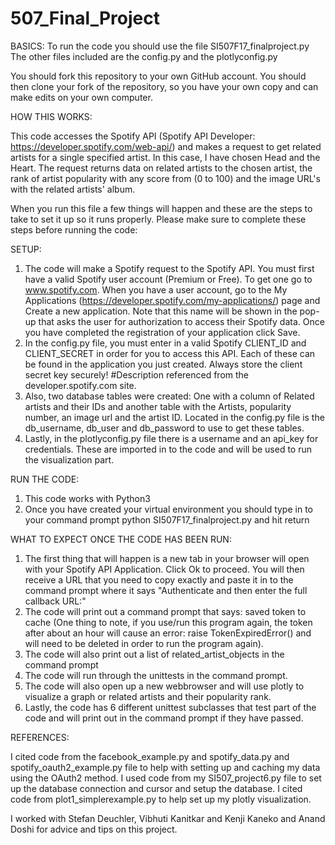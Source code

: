 # 507_Final_Project

BASICS:
To run the code you should use the file SI507F17_finalproject.py
The other files included are the config.py and the plotlyconfig.py

You should fork this repository to your own GitHub account.
You should then clone your fork of the repository, so you have your own copy and can make edits on your own computer.

HOW THIS WORKS:

This code accesses the Spotify API (Spotify API Developer: https://developer.spotify.com/web-api/) and makes a request to get related artists for a single specified artist. In this case, I have chosen Head and the Heart. The request returns data on related artists to the chosen artist, the rank of artist popularity with any score from (0 to 100) and the image URL's with the related artists' album.

When you run this file a few things will happen and these are the steps to take to set it up so it runs properly.
Please make sure to complete these steps before running the code:


SETUP:

1) The code will make a Spotify request to the Spotify API. You must first have a valid Spotify user account (Premium or Free). To get one go to www.spotify.com. When you have a user account, go to the My Applications (https://developer.spotify.com/my-applications/) page and Create a new application. Note that this name will be shown in the pop-up that asks the user for authorization to access their Spotify data. Once you have completed the registration of your application click Save.
2) In the config.py file, you must enter in a valid Spotify CLIENT_ID and CLIENT_SECRET in order for you to access this API. Each of these can be found in the application you just created. Always store the client secret key securely! #Description referenced from the developer.spotify.com site.
2) Also, two database tables were created: One with a column of Related artists and their IDs and another table with the Artists, popularity number, an image url and the artist ID. Located in the config.py file is the db_username, db_user and db_password to use to get these tables.
4) Lastly, in the plotlyconfig.py file there is a username and an api_key for credentials. These are imported in to the code and will be used to run the visualization part.


RUN THE CODE:
1) This code works with Python3
2) Once you have created your virtual environment you should type in to your command prompt python SI507F17_finalproject.py and hit return

WHAT TO EXPECT ONCE THE CODE HAS BEEN RUN:

1) The first thing that will happen is a new tab in your browser will open with your Spotify API Application. Click Ok to proceed. You will then receive a URL that you need to copy exactly and paste it in to the command prompt where it says "Authenticate and then enter the full callback URL:"
2) The code will print out a command prompt that says:
saved token to cache
(One thing to note, if you use/run this program again, the token after about an hour will cause an error: raise TokenExpiredError() and will need to be deleted in order to run the program again).
3) The code will also print out a list of related_artist_objects in the command prompt
4) The code will run through the unittests in the command prompt.
5) The code will also open up a new webbrowser and will use plotly to visualize a graph or related artists and their popularity rank.
6) Lastly, the code has 6 different unittest subclasses that test part of the code and will print out in the command prompt if they have passed.


REFERENCES:

I cited code from the facebook_example.py  and spotify_data.py and spotify_oauth2_example.py file to help with setting up and caching my data using the OAuth2 method.
I used code from my SI507_project6.py file to set up the database connection and cursor and setup the database.
I cited code from plot1_simplerexample.py to help set up my plotly visualization.

I worked with Stefan Deuchler, Vibhuti Kanitkar and Kenji Kaneko and Anand Doshi for advice and tips on this project.
